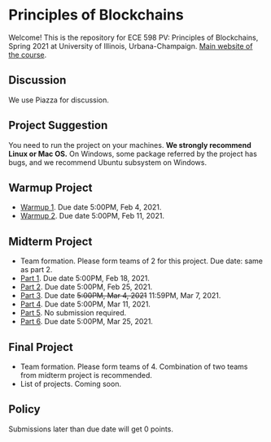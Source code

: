 # Principles of Blockchains

Welcome! This is the repository for ECE 598 PV: Principles of Blockchains, Spring 2021 at University of Illinois, Urbana-Champaign. [Main website of the course](https://courses.grainger.illinois.edu/ece598pv/sp2021/).

## Discussion
We use Piazza for discussion.

## Project Suggestion
You need to run the project on your machines. **We strongly recommend Linux or Mac OS.** On Windows, some package referred by the project has bugs, and we recommend Ubuntu subsystem on Windows.

## Warmup Project

- [Warmup 1](Warmup1). Due date 5:00PM, Feb 4, 2021.
- [Warmup 2](Warmup2). Due date 5:00PM, Feb 11, 2021.

## Midterm Project

- Team formation. Please form teams of 2 for this project. Due date: same as part 2.
- [Part 1](MidtermProject1). Due date 5:00PM, Feb 18, 2021.
- [Part 2](MidtermProject2). Due date 5:00PM, Feb 25, 2021.
- [Part 3](MidtermProject3). Due date ~~5:00PM, Mar 4, 2021~~ 11:59PM, Mar 7, 2021.
- [Part 4](MidtermProject4). Due date 5:00PM, Mar 11, 2021.
- [Part 5](MidtermProject5). No submission required.
- [Part 6](MidtermProject6). Due date 5:00PM, Mar 25, 2021. 

## Final Project
- Team formation. Please form teams of 4. Combination of two teams from midterm project is recommended. 
- List of projects. Coming soon.

## Policy
Submissions later than due date will get 0 points.
